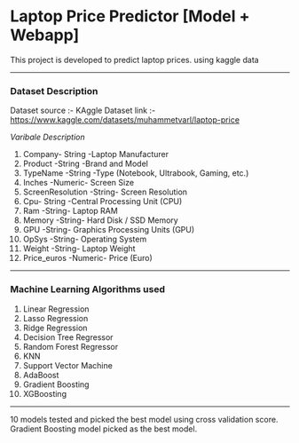 # Laptop Price Predictor [Model + Webapp]

This project is developed to predict laptop prices. using kaggle data

---

### Dataset Description

Dataset source :- KAggle
Dataset link :- https://www.kaggle.com/datasets/muhammetvarl/laptop-price

*Varibale Description*

1. Company- String -Laptop Manufacturer
2. Product -String -Brand and Model
3. TypeName -String -Type (Notebook, Ultrabook, Gaming, etc.)
4. Inches -Numeric- Screen Size
5. ScreenResolution -String- Screen Resolution
6. Cpu- String -Central Processing Unit (CPU)
7. Ram -String- Laptop RAM
8. Memory -String- Hard Disk / SSD Memory
9. GPU -String- Graphics Processing Units (GPU)
10. OpSys -String- Operating System
11. Weight -String- Laptop Weight
12. Price_euros -Numeric- Price (Euro)

--- 
### Machine Learning Algorithms used 

1. Linear Regression
2. Lasso Regression
3. Ridge Regression
4. Decision Tree Regressor
5. Random Forest Regressor
6. KNN
7. Support Vector Machine
8. AdaBoost
9. Gradient Boosting
10. XGBoosting

---

10 models tested and picked the best model using cross validation score.
Gradient Boosting model picked as the best model.

